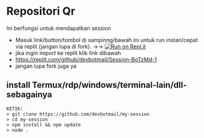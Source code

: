 # Repositori Qr
Ini berfungsi untuk mendapatkan session

- Masuk link/button/tombol di sampinng/bawah ini untuk run instan/cepat via replit (jangan lupa di fork). →→
[![Run on Repl.it](https://repl.it/badge/github/quiec/whatsAlfa)](https://replit.com/@devbotmail/Session-BoTzMd-1#.github/FUNDING.yml)
- jika ingin import ke replit klik  link dibawah
- https://replit.com/github/devbotmail/Session-BoTzMd-1
- jangan lupa fork juga ya

## install Termux/rdp/windows/terminal-lain/dll-sebagainya
```
KETIK:
> git clone https://github.com/devbotmail/my-session
> cd my-session
> npm install && npm update
> node .
```
